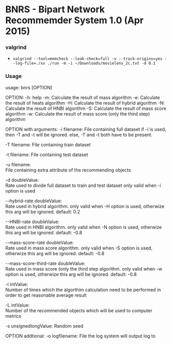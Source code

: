 # BNRS - Bipart Network Recommemder System 1.0 (Apr 2015)

### valgrind
* `valgrind --tool=memcheck --leak-check=full -v --track-origins=yes --log-file=./xx ./run -m -i ~/Downloads/movielens_2c.txt -d 0.1`

### Usage
usage: bnrs [OPTION]

OPTION:
  -h:  help
  -m:  Calculate the result of mass algorithm
  -e:  Calculate the result of heats algorithm
  -H:  Calculate the result of hybrid algorithm
  -N:  Calculate the result of HNBI algorithm
  -S:  Calculate the result of mass score algorithm
  -w:  Calculate the result of mass score (only the third step) algorithm

OPTION with arguments:
  -i filename:
       File containing full dataset
       if -i is used, then -T and -t will be ignored.
       else, -T and -t both have to be present.

  -T filename:
       File containing train dataset

  -t filename:
       File containing test dataset

  -u filename:  
       File containing extra attribute of the recommending objects

  -d doubleValue:  
       Rate used to divide full dataset to train and test dataset
       only valid when -i option is used

  --hybrid-rate doubleValue:  
       Rate used in hybrid algorithm.
       only valid when -H option is used, otherwize this arg will be ignored.
       default: 0.2

  --HNBI-rate doubleValue:  
       Rate used in HNBI algorithm.
       only valid when -N option is used, otherwize this arg will be ignored.
       default: -0.8

  --mass-score-rate doubleValue:  
       Rate used in mass score algorithm.
       only valid when -S option is used, otherwize this arg will be ignored.
       default: -0.8

  --mass-score-third-rate doubleValue:  
       Rate used in mass score (only the third step algorithm.
       only valid when -w option is used, otherwize this arg will be ignored.
       default: -0.8

  -l intValue:  
       Number of times which the algorthim calculation need to be performed
       in order to get reasonable average result

  -L intValue:  
       Number of the recommended objects which will be used to computer metrics

  -s unsignedlongValue: 
       Random seed

OPTION addtional:
  -o logfilename:
       File the log system will output log to
